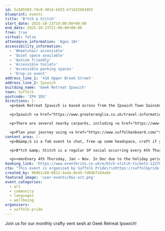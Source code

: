 ```yaml
---
id: 5c685503-74c0-401d-b925-bf1d15681055
blueprint: events
title: 'B*tch & Stitch'
start_date: 2025-10-23T19:00:00+00:00
end_date: 2025-10-23T21:00:00+00:00
free: true
virtual: false
attendance_information: 'Ages 18+'
accessibility_information:
  - 'Wheelchair accessible'
  - 'Quiet space available'
  - 'Autism friendly'
  - 'Accessible toilets'
  - 'Accessible parking spaces'
  - 'Drop-in event'
address_line_1: '41A Upper Brook Street'
address_line_2: Ipswich
building_name: 'Geek Retreat Ipswich'
town: Suffolk
postcode: 'IP4 1DU'
directions: |-
  <p>Geek Retreat Ipswich is based across from the Ipswich Town Sainsbury's.</p>

  <p>Ipswich <a href="https://www.greateranglia.co.uk/travel-information/station-information/ips">railway station</a> is a 20 minute walk away, and the <a href="https://www.google.co.uk/maps/place/Tower+Ramparts+bus+station/@52.0590456,1.1530657,17z/data=!4m23!1m16!4m15!1m6!1m2!1s0x47d9a1d34396d717:0xe270c06e32b8a13f!2sTower+Ramparts+bus+station,+Ipswich!2m2!1d1.154715!2d52.059341!1m6!1m2!1s0x47d9a1d4b1ce6d1f:0xd66f77daa10f45b6!2sCounty+Library,+Northgate+St,+Ipswich+IP1+3DE!2m2!1d1.1565145!2d52.0587199!3e2!3m5!1s0x47d9a1d34396d717:0xe270c06e32b8a13f!8m2!3d52.059341!4d1.154715!16s%2Fg%2F1q67cvcv8?entry=ttu">Tower Ramparts bus station</a> is a five minute walk away.</p>

  <p>There are several nearby carparks, including <a href="https://www.ipswich.gov.uk/crowncarpark">Crown Street car park</a> a 10 minute walk away and the <a href="https://www.buttermarketipswich.com/Parking/">Buttermarket</a> a four minute walk away.</p>

  <p>Plan your journey using <a href="https://www.suffolkonboard.com/">Suffolk Onboard</a>.</p>
content_area: |-
  <p>B&amp;S is a fab event to chat, free up some headspace, craft if you can and admire some pretty cool creatives. Fancy joining in? No skills needed. Any craft will do. Endless topics to rant about. This is your invitation to come along, solo or bring a friend for moral support.</p>

  <p>B*tch &amp; Stitch is a regular SP social occurring every 4th Thursday of the month*.</p>

  <p><em>Every 4th Thursday, Jan – Nov. In Dec due to the holiday period, B&amp;S occurs on the 3rd Thursday</em><br><br>Produced by</p>
booking_link: 'https://www.eventbrite.co.uk/e/btch-stitch-tickets-1227831329559?utm-campaign=social&utm-content=attendeeshare&utm-medium=discovery&utm-term=listing&utm-source=cp&aff=ebdsshcopyurl'
cta: "This event is organised by Suffolk Pride\r\nhttps://suffolkpride.org.uk/\r\ninfo@suffolkpride.org.uk"
created_by: 969b1c68-6812-4ada-8e45-fd8db7a94a9e
featured_image: 'user-events/b&s-oct.png'
event_categories:
  - art
  - community
  - languages
  - wellbeing
organisers:
  - suffolk-pride
---
```

Join us for our monthly crafty vent sesh at Geek Retreat Ipswich!